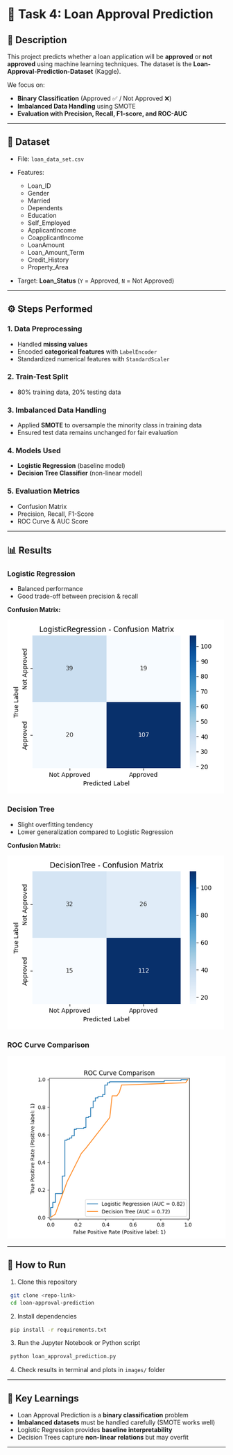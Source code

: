 # 📌 Task 4: Loan Approval Prediction

## 📖 Description

This project predicts whether a loan application will be **approved** or **not approved** using machine learning techniques. The dataset is the **Loan-Approval-Prediction-Dataset** (Kaggle).

We focus on:

* **Binary Classification** (Approved ✅ / Not Approved ❌)
* **Imbalanced Data Handling** using SMOTE
* **Evaluation with Precision, Recall, F1-score, and ROC-AUC**

---

## 📂 Dataset

* File: `loan_data_set.csv`
* Features:

  * Loan\_ID
  * Gender
  * Married
  * Dependents
  * Education
  * Self\_Employed
  * ApplicantIncome
  * CoapplicantIncome
  * LoanAmount
  * Loan\_Amount\_Term
  * Credit\_History
  * Property\_Area
* Target: **Loan\_Status** (`Y` = Approved, `N` = Not Approved)

---

## ⚙️ Steps Performed

### 1. Data Preprocessing

* Handled **missing values**
* Encoded **categorical features** with `LabelEncoder`
* Standardized numerical features with `StandardScaler`

### 2. Train-Test Split

* 80% training data, 20% testing data

### 3. Imbalanced Data Handling

* Applied **SMOTE** to oversample the minority class in training data
* Ensured test data remains unchanged for fair evaluation

### 4. Models Used

* **Logistic Regression** (baseline model)
* **Decision Tree Classifier** (non-linear model)

### 5. Evaluation Metrics

* Confusion Matrix
* Precision, Recall, F1-Score
* ROC Curve & AUC Score

---

## 📊 Results

### Logistic Regression

* Balanced performance
* Good trade-off between precision & recall

**Confusion Matrix:**

![Logistic Regression Confusion Matrix](images/LogisticRegression_confusion_matrix.png)

### Decision Tree

* Slight overfitting tendency
* Lower generalization compared to Logistic Regression

**Confusion Matrix:**
  
![Decision Tree Confusion Matrix](images/DecisionTree_confusion_matrix.png)

### ROC Curve Comparison

![ROC Curve Comparison](images/ROC_Curve_Comparison.png)

---

## 🚀 How to Run

1. Clone this repository

```bash
 git clone <repo-link>
 cd loan-approval-prediction
```

2. Install dependencies

```bash
 pip install -r requirements.txt
```

3. Run the Jupyter Notebook or Python script

```bash
 python loan_approval_prediction.py
```

4. Check results in terminal and plots in `images/` folder

---

## 📌 Key Learnings

* Loan Approval Prediction is a **binary classification** problem
* **Imbalanced datasets** must be handled carefully (SMOTE works well)
* Logistic Regression provides **baseline interpretability**
* Decision Trees capture **non-linear relations** but may overfit

---

